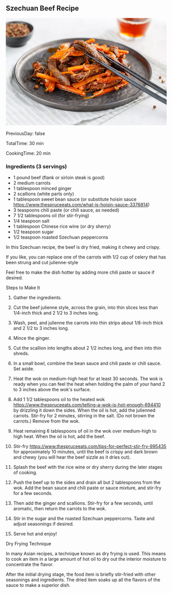 [title]: #()

## Szechuan Beef Recipe

[img]: #()

![](../docs/imgs/0004-szechuan-beef.webp)

[#url]:#()

[](https://www.thespruceeats.com/chinese-szechuan-beef-695238#)

[recipe-time]: #()

PreviousDay: false

TotalTime: 30 min

CookingTime: 20 min

[ingredients-content]: #()

### Ingredients (3 servings)

   - 1 pound beef (flank or sirloin steak is good)
   - 2 medium carrots
   - 1 tablespoon minced ginger
   - 2 scallions (white parts only)
   - 1 tablespoon sweet bean sauce (or substitute hoisin sauce
   <https://www.thespruceeats.com/what-is-hoisin-sauce-3376814>)
   - 3 teaspoons chili paste (or chili sauce, as needed)
   - 7 1/2 tablespoons oil (for stir-frying)
   - 1/4 teaspoon salt
   - 1 tablespoon Chinese rice wine (or dry sherry)
   - 1/2 teaspoon sugar
   - 1/2 teaspoon roasted Szechuan peppercorns
   

[content]: #()


In this Szechuan recipe, the beef is dry fried, making it chewy and crispy.

If you like, you can replace one of the carrots with 1/2 cup of celery that
has been strung and cut julienne-style

Feel free to make the dish hotter by adding more chili paste or sauce if
desired.

Steps to Make It

   1. Gather the ingredients.
   
   2. Cut the beef julienne style, across the grain, into
   thin slices less than 1/4-inch thick and 2 1/2 to 3 inches long.
   3. Wash, peel, and julienne the carrots into thin strips about 1/8-inch
   thick and 2 1/2 to 3 inches long.
   4. Mince the ginger.
   5. Cut the scallion into lengths about 2 1/2 inches long, and then into
   thin shreds.
   6. In a small bowl, combine the bean sauce and chili paste or chili sauce.
   Set aside.
   7. Heat the wok on medium-high heat for at least 30 seconds. The wok is
   ready when you can feel the heat when holding the palm of your hand 2 to 3
   inches above the wok's surface.
   8. Add 1 1/2 tablespoons oil to the heated wok
   <https://www.thespruceeats.com/telling-a-wok-is-hot-enough-694410> by
   drizzling it down the sides. When the oil is hot, add the julienned
   carrots. Stir-fry for 2 minutes[](timer:2:minutes), stirring in the salt. (Do not brown the
   carrots.) Remove from the wok.
   9. Heat remaining 6 tablespoons of oil in the wok over medium-high to high
   heat. When the oil is hot, add the beef.
   10. Stir-fry <https://www.thespruceeats.com/tips-for-perfect-stir-fry-995435>
for
   approximately 10 minutes[](timer:10:minutes), until the beef is crispy and dark brown and chewy
   (you will hear the beef sizzle as it dries out).
   11. Splash the beef with the rice wine or dry sherry during the later stages
   of cooking.
   12. Push the beef up to the sides and drain all but 2 tablespoons from the
   wok. Add the bean sauce and chili paste or sauce mixture, and stir-fry for
   a few seconds.
   13. Then add the ginger and scallions. Stir-fry for a few seconds, until
   aromatic, then return the carrots to the wok.
   14. Stir in the sugar and the roasted Szechuan peppercorns. Taste and adjust
   seasonings if desired.
   15. Serve hot and enjoy!

Dry Frying Technique

In many Asian recipes, a technique known as dry frying is used. This means
to cook an item in a large amount of hot oil to dry out the interior
moisture to concentrate the flavor.

After the initial drying stage, the food item is briefly stir-fried with
other seasonings and ingredients. The dried item soaks up all the flavors
of the sauce to make a superior dish.

